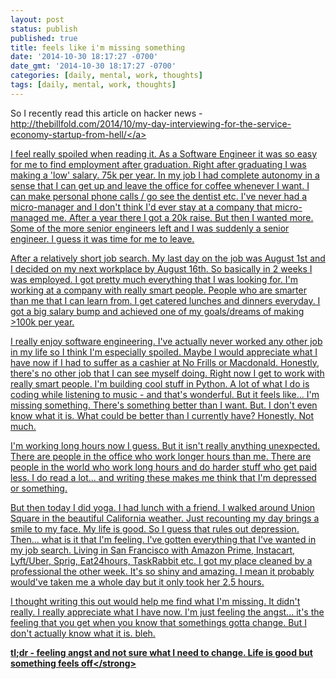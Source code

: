 ```yaml
---
layout: post
status: publish
published: true
title: feels like i'm missing something
date: '2014-10-30 18:17:27 -0700'
date_gmt: '2014-10-30 18:17:27 -0700'
categories: [daily, mental, work, thoughts]
tags: [daily, mental, work, thoughts]
---
```

<p>So I recently read this article on hacker news - <a class="smarterwiki-linkify" href="http:&#47;&#47;thebillfold.com&#47;2014&#47;10&#47;my-day-interviewing-for-the-service-economy-startup-from-hell&#47;">http:&#47;&#47;thebillfold.com&#47;2014&#47;10&#47;my-day-interviewing-for-the-service-economy-startup-from-hell&#47;<&#47;a></p>
<p>I feel really spoiled when reading it. As a Software Engineer it was so easy for me to find employment after graduation. Right after graduating I was making a 'low' salary. 75k per year. In my job I had complete autonomy in a sense that I can get up and leave the office for coffee whenever I want. I can make personal phone calls &#47; go see the dentist etc. I've never had a micro-manager and I don't think I'd ever stay at a company that micro-managed me. After a year there I got a 20k raise. But then I wanted more. Some of the more senior engineers left and I was suddenly a senior engineer. I guess it was time for me to leave.</p>
<p>After a relatively short job search. My last day on the job was August 1st and I decided on my next workplace by August 16th. So basically in 2 weeks I was employed. I got pretty much everything that I was looking for. I'm working at a company with really smart people. People who are smarter than me that I can learn from. I get catered lunches and dinners everyday. I got a big salary bump and achieved one of my goals&#47;dreams of making >100k per year.</p>
<p>I really enjoy software engineering. I've actually never worked any other job in my life so I think I'm especially spoiled. Maybe I would appreciate what I have now if I had to suffer as a cashier at No Frills or Macdonald. Honestly, there's no other job that I can see myself doing. Right now I get to work with really smart people. I'm building cool stuff in Python. A lot of what I do is coding while listening to music - and that's wonderful. But it feels like... I'm missing something. There's something better than I want. But. I don't even know what it is. What could be better than I currently have? Honestly. Not much.</p>
<p>I'm working long hours now I guess. But it isn't really anything unexpected. There are people in the office who work longer hours than me. There are people in the world who work long hours and do harder stuff who get paid less. I do read a lot... and writing these makes me think that I'm depressed or something.</p>
<p>But then today I did yoga. I had lunch with a friend. I walked around Union Square in the beautiful California weather. Just recounting my day brings a smile to my face. My life is good. So I guess that rules out depression. Then... what is it that I'm feeling. I've gotten everything that I've wanted in my job search. Living in San Francisco with Amazon Prime, Instacart, Lyft&#47;Uber, Sprig, Eat24hours, TaskRabbit etc. I got my place cleaned by a professional the other week. It's so shiny and amazing. I mean it probably would've taken me a whole day but it only took her 2.5 hours.</p>
<p>I thought writing this out would help me find what I'm missing. It didn't really. I really appreciate what I have now. I'm just feeling the angst... it's the feeling that you get when you know that somethings gotta change. But I don't actually know what it is. bleh.</p>
<p><strong>tl;dr - feeling angst and not sure what I need to change. Life is good but something feels off<&#47;strong></p>
